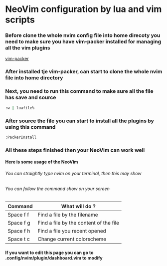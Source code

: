 # NeoVim configuration by lua and vim scripts

### Before clone the whole nvim config file into home direcoty you need to make sure you have vim-packer installed for managing all the vim plugins
[vim-packer](https://github.com/hashivim/vim-packer)

### After installed tje vim-packer, can start to clone the whole nvim file into home directory

### Next, you need to run this command to make sure all the file has save and source
``` sh
:w | luafile%
```

### After source the file you can start to install all the plugins by using this command
```sh
:PackerInstall
```

### All these steps finished then your NeoVim can work well

#### Here is some usage of the NeoVim

###### You can straightly type nvim on your terminal, then this may show
###### You can follow the command show on your screen
   Command    | What will do ?
------------- | ------------- 
  Space f f   | Find a file by the filename
  Space f g   | Find a file by the content of the file
  Space f h   | Find a file you recent opened
  Space t c   | Change current colorscheme

#### If you want to edit this page you can go to .config/nvim/plugin/dashboard.vim to modify
